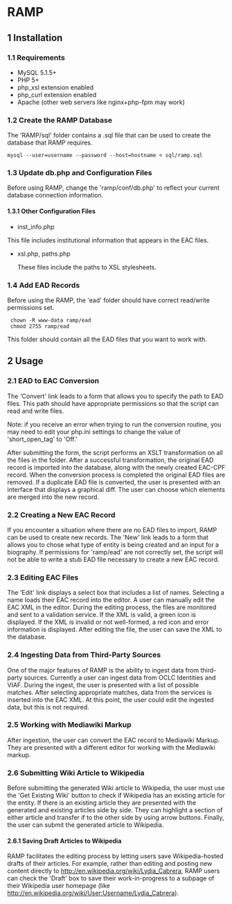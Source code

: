 RAMP 
===================


## 1 Installation

### 1.1 Requirements

  * MySQL 5.1.5+ 
  * PHP 5+ 
  * php_xsl extension enabled 
  * php_curl extension enabled 
  * Apache (other web servers like nginx+php-fpm may work) 


### 1.2 Create the RAMP Database

   The 'RAMP/sql' folder contains a .sql file that can be used to create
   the database that RAMP requires. 
   
    mysql --user=username --password --host=hostname < sql/ramp.sql

### 1.3 Update db.php and Configuration Files
   Before using RAMP, change the 'ramp/conf/db.php' to reflect your current
   database connection information. 

#### 1.3.1 Other Configuration Files

  * inst_info.php

  This file includes institutional information that appears in the EAC
  files.

  * xsl.php, paths.php

    These files include the paths to XSL stylesheets.

### 1.4 Add EAD Records
   Before using the RAMP, the 'ead' folder should have correct read/write
   permissions set.
   
     chown -R www-data ramp/ead
     chmod 2755 ramp/ead
     
   This folder should contain all the EAD files that you want to work with.

## 2 Usage

### 2.1 EAD to EAC Conversion
   The 'Convert' link leads to a form that allows you to specify the path
   to EAD files. This path should have appropriate permissions so that the
   script can read and write files.
   
   Note: if you receive an error when trying to run the conversion routine, you may need to edit your php.ini settings to change the value of 'short_open_tag' to 'Off.'
   
   After submitting the form, the script performs an XSLT transformation on
   all the files in the folder. After a successful transformation, the
   original EAD record is imported into the 
   database, along with the newly created EAC-CPF record. When the
   conversion process is completed the original EAD files are removed. 
   If a duplicate EAD file is converted, the user is presented with an
   interface that displays a graphical diff. The user can choose which
   elements are merged into the new record.

### 2.2 Creating a New EAC Record
   If you encounter a situation where there are no EAD files to import,
   RAMP can be used to create new records. The 'New' link leads to a form that
   allows you to chose what type of entity is being created and an input for a biography. 
   If permissions for 'ramp/ead' are not correctly set, the script will not
   be able to write a stub EAD file necessary to create a new EAC record. 

### 2.3 Editing EAC Files
   The 'Edit' link displays a select box that includes a list of names.
   Selecting a name loads their EAC record into the editor. A user can
   manually edit the EAC XML in the editor. 
   During the editing process, the files are monitored and sent to a
   validation service. If the XML is valid, a green icon is displayed. If the
   XML is invalid or not well-formed, a red icon and error information is displayed. 
   After editing the file, the user can save the XML to the database.

### 2.4 Ingesting Data from Third-Party Sources
   One of the major features of RAMP is the ability to ingest data from
   third-party sources. Currently a user can ingest data from OCLC Identities
   and VIAF. During the ingest, 
   the user is presented with a list of possible matches. After selecting
   appropriate matches, data from the services is inserted into the EAC XML.
   At this point, the user could
   edit the ingested data, but this is not required. 

### 2.5 Working with Mediawiki Markup
   After ingestion, the user can convert the EAC record to Mediawiki
   Markup. They are presented with a different editor for working with the
   Mediawiki markup. 

### 2.6 Submitting Wiki Article to Wikipedia
   Before submitting the generated Wiki article to Wikipedia, the user must
   use the 'Get Existing Wiki' button to check if Wikipedia has an existing
   article for the entity. If there 
   is an existing article they are presented with the generated and
   existing articles side by side. They can highlight a section of either
   article and transfer if to the other side
   by using arrow buttons. 
   Finally, the user can submit the generated article to Wikipedia. 

#### 2.6.1 Saving Draft Articles to Wikipedia
   RAMP facilitates the editing process by letting users save Wikipedia-hosted drafts of their articles. For example, rather than editing and posting new content directly to http://en.wikipedia.org/wiki/Lydia_Cabrera, RAMP users can check the 'Draft' box to save their work-in-progress to a subpage of their Wikipedia user homepage (like http://en.wikipedia.org/wiki/User:Username/Lydia_Cabrera).
